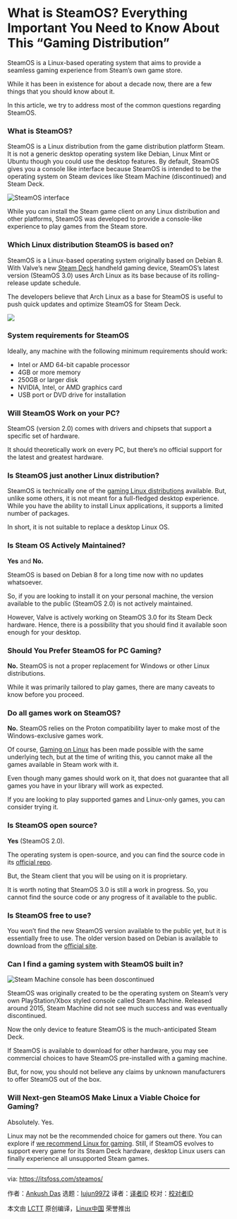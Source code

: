 [#]: subject: "What is SteamOS? Everything Important You Need to Know About This “Gaming Distribution”"
[#]: via: "https://itsfoss.com/steamos/"
[#]: author: "Ankush Das https://itsfoss.com/author/ankush/"
[#]: collector: "lujun9972"
[#]: translator: "imgradeone"
[#]: reviewer: " "
[#]: publisher: " "
[#]: url: " "

What is SteamOS? Everything Important You Need to Know About This “Gaming Distribution”
======

SteamOS is a Linux-based operating system that aims to provide a seamless gaming experience from Steam’s own game store.

While it has been in existence for about a decade now, there are a few things that you should know about it.

In this article, we try to address most of the common questions regarding SteamOS.

### What is SteamOS?

SteamOS is a Linux distribution from the game distribution platform Steam. It is not a generic desktop operating system like Debian, Linux Mint or Ubuntu though you could use the desktop features. By default, SteamOS gives you a console like interface because SteamOS is intended to be the operating system on Steam devices like Steam Machine (discontinued) and Steam Deck.

![SteamOS interface][1]

While you can install the Steam game client on any Linux distribution and other platforms, SteamOS was developed to provide a console-like experience to play games from the Steam store.

### Which Linux distribution SteamOS is based on?

SteamOS is a Linux-based operating system originally based on Debian 8. With Valve’s new [Steam Deck][2] handheld gaming device, SteamOS’s latest version (SteamOS 3.0) uses Arch Linux as its base because of its rolling-release update schedule.

The developers believe that Arch Linux as a base for SteamOS is useful to push quick updates and optimize SteamOS for Steam Deck.

![][3]

### System requirements for SteamOS

Ideally, any machine with the following minimum requirements should work:

  * Intel or AMD 64-bit capable processor
  * 4GB or more memory
  * 250GB or larger disk
  * NVIDIA, Intel, or AMD graphics card
  * USB port or DVD drive for installation



### Will SteamOS Work on your PC?

SteamOS (version 2.0) comes with drivers and chipsets that support a specific set of hardware.

It should theoretically work on every PC, but there’s no official support for the latest and greatest hardware.

### Is SteamOS just another Linux distribution?

SteamOS is technically one of the [gaming Linux distributions][4] available. But, unlike some others, it is not meant for a full-fledged desktop experience. While you have the ability to install Linux applications, it supports a limited number of packages.

In short, it is not suitable to replace a desktop Linux OS.

### Is Steam OS Actively Maintained?

**Yes** and **No.**

SteamOS is based on Debian 8 for a long time now with no updates whatsoever.

So, if you are looking to install it on your personal machine, the version available to the public (SteamOS 2.0) is not actively maintained.

However, Valve is actively working on SteamOS 3.0 for its Steam Deck hardware. Hence, there is a possibility that you should find it available soon enough for your desktop.

### Should You Prefer SteamOS for PC Gaming?

**No.** SteamOS is not a proper replacement for Windows or other Linux distributions.

While it was primarily tailored to play games, there are many caveats to know before you proceed.

### Do all games work on SteamOS?

**No.** SteamOS relies on the Proton compatibility layer to make most of the Windows-exclusive games work.

Of course, [Gaming on Linux][5] has been made possible with the same underlying tech, but at the time of writing this, you cannot make all the games available in Steam work with it.

Even though many games should work on it, that does not guarantee that all games you have in your library will work as expected.

If you are looking to play supported games and Linux-only games, you can consider trying it.

### Is SteamOS open source?

**Yes** (SteamOS 2.0).

The operating system is open-source, and you can find the source code in its [official repo][6].

But, the Steam client that you will be using on it is proprietary.

It is worth noting that SteamOS 3.0 is still a work in progress. So, you cannot find the source code or any progress of it available to the public.

### Is SteamOS free to use?

You won’t find the new SteamOS version available to the public yet, but it is essentially free to use. The older version based on Debian is available to download from the [official site][7].

### Can I find a gaming system with SteamOS built in?

![Steam Machine console has been doscontinued][8]

SteamOS was originally created to be the operating system on Steam’s very own PlayStation/Xbox styled console called Steam Machine. Released around 2015, Steam Machine did not see much success and was eventually discontinued.

Now the only device to feature SteamOS is the much-anticipated Steam Deck.

If SteamOS is available to download for other hardware, you may see commercial choices to have SteamOS pre-installed with a gaming machine.

But, for now, you should not believe any claims by unknown manufacturers to offer SteamOS out of the box.

### Will Next-gen SteamOS Make Linux a Viable Choice for Gaming?

Absolutely. Yes.

Linux may not be the recommended choice for gamers out there. You can explore if [we recommend Linux for gaming][9]. Still, if SteamOS evolves to support every game for its Steam Deck hardware, desktop Linux users can finally experience all unsupported Steam games.

--------------------------------------------------------------------------------

via: https://itsfoss.com/steamos/

作者：[Ankush Das][a]
选题：[lujun9972][b]
译者：[译者ID](https://github.com/译者ID)
校对：[校对者ID](https://github.com/校对者ID)

本文由 [LCTT](https://github.com/LCTT/TranslateProject) 原创编译，[Linux中国](https://linux.cn/) 荣誉推出

[a]: https://itsfoss.com/author/ankush/
[b]: https://github.com/lujun9972
[1]: https://i1.wp.com/itsfoss.com/wp-content/uploads/2021/08/steamos.jpg?resize=800%2C450&ssl=1
[2]: https://www.steamdeck.com/en/
[3]: https://i1.wp.com/itsfoss.com/wp-content/uploads/2021/08/steam-deck.jpg?resize=800%2C479&ssl=1
[4]: https://itsfoss.com/linux-gaming-distributions/
[5]: https://itsfoss.com/linux-gaming-guide/
[6]: https://repo.steampowered.com/steamos/
[7]: https://store.steampowered.com/steamos/
[8]: https://i0.wp.com/itsfoss.com/wp-content/uploads/2021/08/valves-steam-machine.jpg?resize=800%2C441&ssl=1
[9]: https://news.itsfoss.com/linux-for-gaming-opinion/
